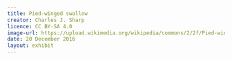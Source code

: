 ```yaml
---
title: Pied-winged swallow
creator: Charles J. Sharp
licence: CC BY-SA 4.0
image-url: https://upload.wikimedia.org/wikipedia/commons/2/2f/Pied-winged_swallow_%28Hirundo_leucosoma%29.jpg
date: 20 December 2016
layout: exhibit
---
```

